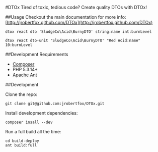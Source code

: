 #DTOx
Tired of toxic, tedious code? Create quality DTOs with DTOx!

##Usage
Checkout the main documentation for more info: [http://jrobertfox.github.com/DTOx](http://jrobertfox.github.com/DTOx)

    dtox react dto 'SludgeCo\Acid\BurnyDTO' string:name int:burnLevel
    
    dtox react dto-unit 'SludgeCo\Acid\BurnyDTO' "Red Acid:name" 10:burnLevel

##Development Requirements
- [Composer](http://getcomposer.org/)
- PHP 5.3.14+
- [Apache Ant](http://ant.apache.org/)

##Development

Clone the repo:

    git clone git@github.com:jrobertfox/DTOx.git
    
Install development dependencies:

    composer insall --dev
    
Run a full build all the time:

    cd build-deploy
    ant build:full

